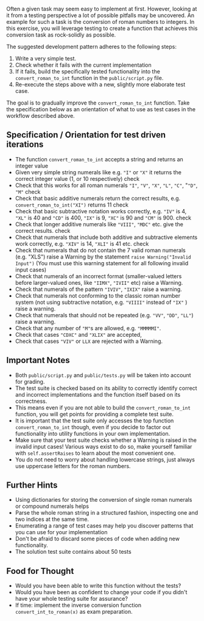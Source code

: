 Often a given task may seem easy to implement at first. However,
looking at it from a testing perspective a lot of possible pitfalls may be uncovered.
An example for such a task is the conversion of roman numbers to integers.
In this exercise, you will leverage testing to create a function that achieves this conversion task
as rock-solidly as possible.

The suggested development pattern adheres to the following steps:
1. Write a very simple test.
2. Check whether it fails with the current implementation
3. If it fails, build the specifically tested functionality into the `convert_roman_to_int` function in the `public/script.py` file.
4. Re-execute the steps above with a new, slightly more elaborate test case.

The goal is to gradually improve the `convert_roman_to_int` function. 
Take the specification below as an orientation of what to use as test cases in the workflow described above.

## Specification / Orientation for test driven iterations
- The function `convert_roman_to_int` accepts a string and returns an integer value
- Given very simple string numerals like e.g. `"I"` or `"X"` it returns the correct integer value (1, or 10 respectively) check
- Check that this works for all roman numerals `"I"`, `"V"`, `"X"`, `"L"`, `"C"`, "`"D"`, `"M"` check
- Check that basic additive numerals return the correct results, e.g. `convert_roman_to_int("XI")` returns 11 check
- Check that basic subtractive notation works correctly, e.g. `"IV"` is 4, `"XL"` is 40 and `"CD"` is 400,
    `"IX"` is 9, `"XC"` is 90 and `"CM"` is 900. check
- Check that longer additive numerals like `"VIII"`, `"MDC"` etc. give the correct results. check
- Check that numerals that include both additive and subtractive elements work correctly, e.g. `"XIV"` is 14,
 `"XLI"` is 41 etc. check
- Check that numerals that do not contain the 7 valid roman numerals (e.g. "XLS") raise a Warning by the statement
`raise Warning("Invalid Input")` (You must use this warning statement for all following invalid input cases)
- Check that numerals of an incorrect format (smaller-valued letters before larger-valued ones, like `"IIMX"`, `"IVII"` etc)
raise a Warning.
- Check that numerals of the pattern `"IVIV"`, `"IXIX"` raise a warning.
- Check that numerals not conforming to the classic roman number system (not using subtractive notation,
e.g. `"VIIII"` instead of `"IX"` ) raise a warning.
- Check that numerals that should not be repeated (e.g. `"VV"`, `"DD"`, `"LL"`) raise a warning.
- Check that any number of `"M"`s are allowed, e.g. `"MMMMMI"`.
- Check that cases `"CDXC"` and `"XLIX"` are accepted, 
- Check that cases `"VIV"` or `LLX` are rejected with a Warning.

## Important Notes
- Both `public/script.py` and `public/tests.py` will be taken into account for grading.
- The test suite is checked based on its ability to correctly identify correct and incorrect implementations
and the function itself based on its correctness.
- This means even if you are not able to build the `convert_roman_to_int` function,
you will get points for providing a complete test suite.
- It is important that the test suite only accesses the top function `convert_roman_to_int` though,
even if you decide to factor out functionality into utility functions in your own implementation.
- Make sure that your test suite checks whether a Warning is raised in the invalid input cases!
Various ways exist to do so, make yourself familiar with `self.assertRaises` to learn about the most convenient one.
- You do not need to worry about handling lowercase strings, just always use uppercase letters for the roman numbers.

## Further Hints
- Using dictionaries for storing the conversion of single roman numerals or compound numerals helps
- Parse the whole roman string in a structured fashion, inspecting one and two indices at the same time.
- Enumerating a range of test cases may help you discover patterns that you can use for your implementation
- Don't be afraid to discard some pieces of code when adding new functionality.
- The solution test suite contains about 50 tests

## Food for Thought
- Would you have been able to write this function without the tests?
- Would you have been as confident to change your code if you didn't have your whole testing suite for assurance?
- If time: implement the inverse conversion function `convert_int_to_roman(x)` as exam preparation.
